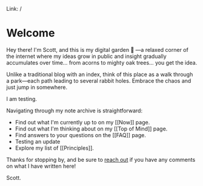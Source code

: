 Link: /

# Welcome

Hey there! I'm Scott, and this is my digital garden 🌿 —a relaxed corner of the internet where my ideas grow in public and insight gradually accumulates over time… from acorns to mighty oak trees… you get the idea.

Unlike a traditional blog with an index, think of this place as a walk through a park—each path leading to several rabbit holes. Embrace the chaos and just jump in somewhere.

I am testing.

Navigating through my note archive is straightforward:

- Find out what I'm currently up to on my [[Now]] page.
- Find out what I'm thinking about on my [[Top of Mind]] page.
- Find answers to your questions on the [[FAQ]] page.
- Testing an update
- Explore my list of [[Principles]].

Thanks for stopping by, and be sure to [reach out](mailto:scott@scotterickson.io) if you have any comments on what I have written here!

Scott.